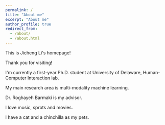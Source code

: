 ```yaml
---
permalink: /
title: "About me"
excerpt: "About me"
author_profile: true
redirect_from: 
  - /about/
  - /about.html
---
```


This is Jicheng Li's homepage!

Thank you for visiting!

I'm currently a first-year Ph.D. student at University of Delaware, Human-Computer Interaction lab.

My main research area is multi-modality machine learning.

Dr. Roghayeh Barmaki is my advisor.

I love music, sprots and movies.

I have a cat and a chinchilla as my pets.

